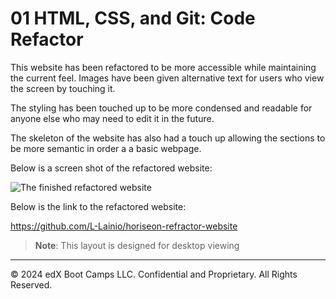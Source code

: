 # 01 HTML, CSS, and Git: Code Refactor

This website has been refactored to be more accessible while maintaining the current feel. Images have been given alternative text for users who view the screen by touching it.

The styling has been touched up to be more condensed and readable for anyone else who may need to edit it in the future.

The skeleton of the website has also had a touch up allowing the sections to be more semantic in order a a basic webpage.

Below is a screen shot of the refactored website:

![The finished refactored website](Develop/images/Zight%20Recording%202024-5-28%20at%208.40.22%20PM.gif)

Below is the link to the refactored website:

https://github.com/L-Lainio/horiseon-refractor-website

> **Note**: This layout is designed for desktop viewing

---
© 2024 edX Boot Camps LLC. Confidential and Proprietary. All Rights Reserved.
